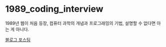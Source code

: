 # 1989_coding_interview
1989년 웹이 처음 등장,
컴퓨터 과학의 개념과 프로그래밍의 기법, 설명할 수 없다면 아는 게 아니다.

[블로그 포스팅](https://0duru1.github.io/1989_coding_interview/)
